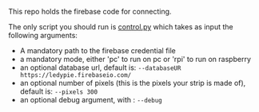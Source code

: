 This repo holds the firebase code for connecting.

The only script you should run is [control.py](src/firebase/control.py) which takes as input the following arguments:
- A mandatory path to the firebase credential file
- a mandatory mode, either 'pc' to run on pc or 'rpi' to run on raspberry
- an optional database url, default is: `--databaseUR https://ledypie.firebaseio.com/`
- an optional number of pixels (this is the pixels your strip is made of), default is: `--pixels 300`
- an optional debug argument, with : `--debug`